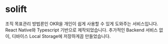 # solift
조직 목표관리 방법론인 OKR을 개인이 쉽게 사용할 수 있게 도와주는 서비스입니다.
React Native와 Typescript 기반으로 제작되었습니다. 추가적인 Backend 서비스 없이, 디바이스 Local Storage에 저장하게끔 만들었습니다.

